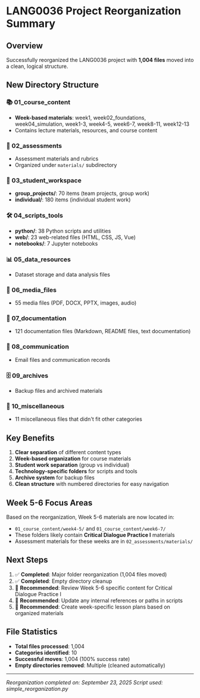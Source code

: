 # LANG0036 Project Reorganization Summary

## Overview
Successfully reorganized the LANG0036 project with **1,004 files** moved into a clean, logical structure.

## New Directory Structure

### 📚 01_course_content
- **Week-based materials**: week1, week02_foundations, week04_simulation, week1-3, week4-5, week6-7, week8-11, week12-13
- Contains lecture materials, resources, and course content

### 📝 02_assessments  
- Assessment materials and rubrics
- Organized under `materials/` subdirectory

### 👥 03_student_workspace
- **group_projects/**: 70 items (team projects, group work)
- **individual/**: 180 items (individual student work)

### 🛠️ 04_scripts_tools
- **python/**: 38 Python scripts and utilities
- **web/**: 23 web-related files (HTML, CSS, JS, Vue)
- **notebooks/**: 7 Jupyter notebooks

### 📊 05_data_resources
- Dataset storage and data analysis files

### 🎥 06_media_files
- 55 media files (PDF, DOCX, PPTX, images, audio)

### 📖 07_documentation
- 121 documentation files (Markdown, README files, text documentation)

### 📧 08_communication
- Email files and communication records

### 🗄️ 09_archives
- Backup files and archived materials

### 🔧 10_miscellaneous
- 11 miscellaneous files that didn't fit other categories

## Key Benefits

1. **Clear separation** of different content types
2. **Week-based organization** for course materials
3. **Student work separation** (group vs individual)
4. **Technology-specific folders** for scripts and tools
5. **Archive system** for backup files
6. **Clean structure** with numbered directories for easy navigation

## Week 5-6 Focus Areas

Based on the reorganization, Week 5-6 materials are now located in:
- `01_course_content/week4-5/` and `01_course_content/week6-7/`
- These folders likely contain **Critical Dialogue Practice I** materials
- Assessment materials for these weeks are in `02_assessments/materials/`

## Next Steps

1. ✅ **Completed**: Major folder reorganization (1,004 files moved)
2. ✅ **Completed**: Empty directory cleanup
3. 🔄 **Recommended**: Review Week 5-6 specific content for Critical Dialogue Practice I
4. 🔄 **Recommended**: Update any internal references or paths in scripts
5. 🔄 **Recommended**: Create week-specific lesson plans based on organized materials

## File Statistics
- **Total files processed**: 1,004
- **Categories identified**: 10
- **Successful moves**: 1,004 (100% success rate)
- **Empty directories removed**: Multiple (cleaned automatically)

---
*Reorganization completed on: September 23, 2025*
*Script used: simple_reorganization.py*